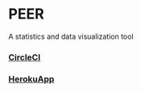 # PEER
A statistics and data visualization tool

### [CircleCI](https://app.circleci.com/pipelines/github/Dayn9/PEER)

### [HerokuApp](https://peer-stat.herokuapp.com/)
